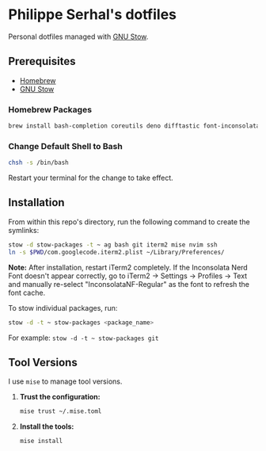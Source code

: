 # Philippe Serhal's dotfiles

Personal dotfiles managed with [GNU Stow](https://www.gnu.org/software/stow/).

## Prerequisites

- [Homebrew](https://brew.sh/)
- [GNU Stow](https://www.gnu.org/software/stow/)

### Homebrew Packages

```bash
brew install bash-completion coreutils deno difftastic font-inconsolata-nerd-font gh git gnupg htop hub mise neovim ripgrep shellcheck starship stow the_silver_searcher tree-sitter wget
```

### Change Default Shell to Bash

```bash
chsh -s /bin/bash
```

Restart your terminal for the change to take effect.

## Installation

From within this repo's directory, run the following command to create the symlinks:

```bash
stow -d stow-packages -t ~ ag bash git iterm2 mise nvim ssh
ln -s $PWD/com.googlecode.iterm2.plist ~/Library/Preferences/
```

**Note:** After installation, restart iTerm2 completely. If the Inconsolata Nerd Font doesn't appear correctly, go to iTerm2 → Settings → Profiles → Text and manually re-select "InconsolataNF-Regular" as the font to refresh the font cache.

To stow individual packages, run:

```bash
stow -d -t ~ stow-packages <package_name>
```

For example: `stow -d -t ~ stow-packages git`

## Tool Versions

I use `mise` to manage tool versions.

1.  **Trust the configuration:**

    ```bash
    mise trust ~/.mise.toml
    ```

2.  **Install the tools:**

    ```bash
    mise install
    ```
